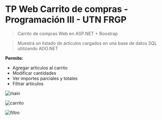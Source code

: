 # TP Web Carrito de compras - Programación III - UTN FRGP 
> Carrito de compras Web en ASP.NET + Boostrap 

> Muestra un listado de artículos cargados en una base de datos SQL utilizando ADO.NET 

__Permite:__

- Agregar artículos al carrito
- Modificar cantidades
- Ver importes parciales y totales
- Filtrar artículos 

![main](https://user-images.githubusercontent.com/110779735/210472517-e5fd2ab0-fc49-4698-87ee-58e6097753ca.png)

![carrito](https://user-images.githubusercontent.com/110779735/210472525-9709e89d-4862-4272-a958-c26c6627fc00.png)

![filtro](https://user-images.githubusercontent.com/110779735/210472531-80e91494-388d-4fd2-b0c8-3753c2b0b841.png)
